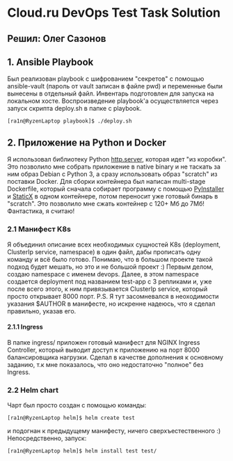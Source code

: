 # Cloud.ru DevOps Test Task Solution

## Решил: Олег Сазонов

## 1. Ansible Playbook

Был реализован playbook с шифрованием "секретов" с помощью ansible-vault (пароль от vault записан в файле pwd) и переменные были вынесены в отдельный файл. Инвентарь подготовлен для запуска на локальном хосте. Воспроизведение playbook'а осуществляется через запуск скрипта deploy.sh в папке с playbook.
```console
[ra1n@RyzenLaptop playbook]$ ./deploy.sh
```

## 2. Приложение на Python и Docker
Я использовал библиотеку Python [http.server](https://docs.python.org/3/library/http.server.html), которая идет "из коробки". Это позволило мне собрать приложение в native binary и не таскать за ним образ Debian с Python 3, а сразу использовать образ "scratch" из поставки Docker. Для сборки контейнера был написан multi-stage Dockerfile, который сначала собирает программу с помощью [PyInstaller](https://pyinstaller.org/en/stable/) и [StaticX](https://staticx.readthedocs.io/en/latest/) в одном контейнере, потом переносит уже готовый бинарь в "scratch". Это позволило мне сжать контейнер с 120+ Мб до 7Мб! Фантастика, я считаю!

### 2.1 Манифест K8s
Я объединил описание всех необходимых сущностей K8s (deployment, ClusterIp service, namespace) в один файл, дабы прописать одну команду и всё было готово. Понимаю, что в большом проекте такой подход будет мешать, но это и не большой проект :)
Первым делом, создаю namespace с именем devops. Далее, в этом namespace создается deployment под названием test-app с 3 репликами и, уже после всего этого, к ним привязывается ClusterIp service, который просто открывает 8000 порт.
P.S. Я тут засомневался в неоходимости указания $AUTHOR в манифесте, но искренне надеюсь, что я сделал правильно, указав его.

#### 2.1.1 Ingress
В папке ingress/ приложен готовый манифест для NGINX Ingress Controller, который выводит доступ к приложению на порт 8000 балансировщика нагрузки. Сделал в качестве дополнения к основному заданию, т.к мне показалось, что оно недостаточно "полное" без Ingress.
### 2.2 Helm chart
Чарт был просто создан с помощью команды:
```console
[ra1n@RyzenLaptop helm]$ helm create test
```
и подогнан к предыдущему манифесту, ничего сверхъестественного :)
Непосредственно, запуск:
```console
[ra1n@RyzenLaptop helm]$ helm install test test/
```
